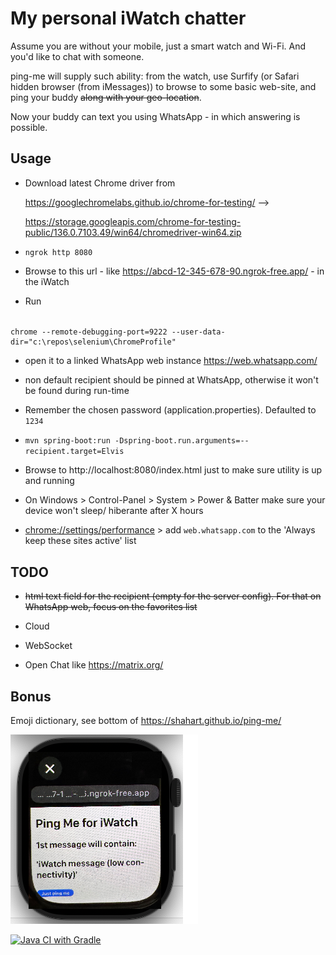 # My personal iWatch chatter #

Assume you are without your mobile, just a smart watch and Wi-Fi. And you'd like to chat with someone.

ping-me will supply such ability: from the watch, use Surfify (or Safari hidden browser (from iMessages)) to browse to some basic web-site, and ping your buddy ~~along with your geo-location~~.

Now your buddy can text you using WhatsApp - in which answering is possible.

## Usage

- Download latest Chrome driver from 

    https://googlechromelabs.github.io/chrome-for-testing/ --> 

    https://storage.googleapis.com/chrome-for-testing-public/136.0.7103.49/win64/chromedriver-win64.zip

- `ngrok http 8080`

- Browse to this url - like https://abcd-12-345-678-90.ngrok-free.app/ - in the iWatch

- Run

######       
    chrome --remote-debugging-port=9222 --user-data-dir="c:\repos\selenium\ChromeProfile"

- open it to a linked WhatsApp web instance https://web.whatsapp.com/

- non default recipient should be pinned at WhatsApp, otherwise it won't be found during run-time

- Remember the chosen password (application.properties). Defaulted to `1234`

- `mvn spring-boot:run -Dspring-boot.run.arguments=--recipient.target=Elvis`

- Browse to http://localhost:8080/index.html just to make sure utility is up and running

- On Windows > Control-Panel > System > Power & Batter make sure your device won't sleep/ hiberante after X hours

- [chrome://settings/performance](chrome://settings/performance) > add `web.whatsapp.com` to the 'Always keep these sites active' list

## TODO

- ~~html text field for the recipient (empty for the server config). For that on WhatsApp web, focus on the favorites list~~

- Cloud
- WebSocket
- Open Chat like https://matrix.org/

## Bonus

Emoji dictionary, see bottom of https://shahart.github.io/ping-me/ 

![](docs/ping-me.png)

[![Java CI with Gradle](https://github.com/shahart/ping-me/actions/workflows/maven.yml/badge.svg)](https://github.com/shahart/ping-me/actions/workflows/maven.yml)
